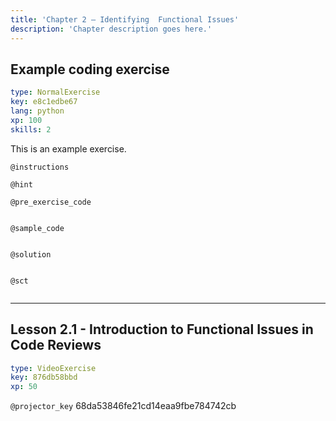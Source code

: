 ```yaml
---
title: 'Chapter 2 – Identifying  Functional Issues'
description: 'Chapter description goes here.'
---
```


## Example coding exercise

```yaml
type: NormalExercise
key: e8c1edbe67
lang: python
xp: 100
skills: 2
```

This is an example exercise.

`@instructions`


`@hint`


`@pre_exercise_code`
```{python}

```

`@sample_code`
```{python}

```

`@solution`
```{python}

```

`@sct`
```{python}

```

---

## Lesson 2.1 - Introduction to Functional Issues in Code Reviews

```yaml
type: VideoExercise
key: 876db58bbd
xp: 50
```

`@projector_key`
68da53846fe21cd14eaa9fbe784742cb
